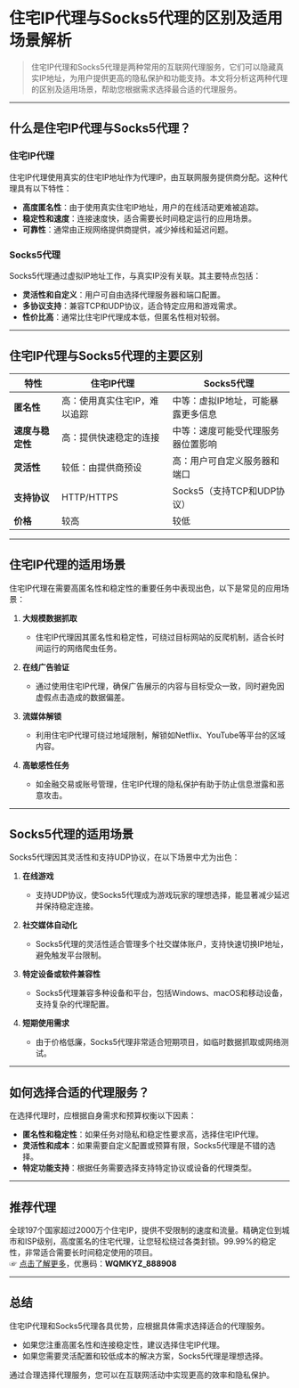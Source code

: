 # 住宅IP代理与Socks5代理的区别及适用场景解析

> 住宅IP代理和Socks5代理是两种常用的互联网代理服务，它们可以隐藏真实IP地址，为用户提供更高的隐私保护和功能支持。本文将分析这两种代理的区别及适用场景，帮助您根据需求选择最合适的代理服务。

---

## 什么是住宅IP代理与Socks5代理？

### **住宅IP代理**
住宅IP代理使用真实的住宅IP地址作为代理IP，由互联网服务提供商分配。这种代理具有以下特性：
- **高度匿名性**：由于使用真实住宅IP地址，用户的在线活动更难被追踪。
- **稳定性和速度**：连接速度快，适合需要长时间稳定运行的应用场景。
- **可靠性**：通常由正规网络提供商提供，减少掉线和延迟问题。

### **Socks5代理**
Socks5代理通过虚拟IP地址工作，与真实IP没有关联。其主要特点包括：
- **灵活性和自定义**：用户可自由选择代理服务器和端口配置。
- **多协议支持**：兼容TCP和UDP协议，适合特定应用和游戏需求。
- **性价比高**：通常比住宅IP代理成本低，但匿名性相对较弱。

---

## 住宅IP代理与Socks5代理的主要区别

| 特性          | 住宅IP代理                           | Socks5代理                             |
|---------------|--------------------------------------|----------------------------------------|
| **匿名性**    | 高：使用真实住宅IP，难以追踪           | 中等：虚拟IP地址，可能暴露更多信息      |
| **速度与稳定性** | 高：提供快速稳定的连接                 | 中等：速度可能受代理服务器位置影响       |
| **灵活性**    | 较低：由提供商预设                    | 高：用户可自定义服务器和端口            |
| **支持协议**  | HTTP/HTTPS                           | Socks5（支持TCP和UDP协议）             |
| **价格**      | 较高                                 | 较低                                   |

---

## 住宅IP代理的适用场景

住宅IP代理在需要高匿名性和稳定性的重要任务中表现出色，以下是常见的应用场景：

1. **大规模数据抓取**
   - 住宅IP代理因其匿名性和稳定性，可绕过目标网站的反爬机制，适合长时间运行的网络爬虫任务。

2. **在线广告验证**
   - 通过使用住宅IP代理，确保广告展示的内容与目标受众一致，同时避免因虚假点击造成的数据偏差。

3. **流媒体解锁**
   - 利用住宅IP代理可绕过地域限制，解锁如Netflix、YouTube等平台的区域内容。

4. **高敏感性任务**
   - 如金融交易或账号管理，住宅IP代理的隐私保护有助于防止信息泄露和恶意攻击。

---

## Socks5代理的适用场景

Socks5代理因其灵活性和支持UDP协议，在以下场景中尤为出色：

1. **在线游戏**
   - 支持UDP协议，使Socks5代理成为游戏玩家的理想选择，能显著减少延迟并保持稳定连接。

2. **社交媒体自动化**
   - Socks5代理的灵活性适合管理多个社交媒体账户，支持快速切换IP地址，避免触发平台限制。

3. **特定设备或软件兼容性**
   - Socks5代理兼容多种设备和平台，包括Windows、macOS和移动设备，支持复杂的代理配置。

4. **短期使用需求**
   - 由于价格低廉，Socks5代理非常适合短期项目，如临时数据抓取或网络测试。

---

## 如何选择合适的代理服务？

在选择代理时，应根据自身需求和预算权衡以下因素：

- **匿名性和稳定性**：如果任务对隐私和稳定性要求高，选择住宅IP代理。
- **灵活性和成本**：如果需要自定义配置或预算有限，Socks5代理是不错的选择。
- **特定功能支持**：根据任务需要选择支持特定协议或设备的代理类型。

---

## 推荐代理

全球197个国家超过2000万个住宅IP，提供不受限制的速度和流量。精确定位到城市和ISP级别，高度匿名的住宅代理，让您轻松绕过各类封锁。99.99%的稳定性，非常适合需要长时间稳定使用的项目。  
☞ [点击了解更多](https://bit.ly/proxy-seller-coupon)，优惠码：**WQMKYZ_888908**

---

## 总结

住宅IP代理和Socks5代理各具优势，应根据具体需求选择适合的代理服务。  
- 如果您注重高匿名性和连接稳定性，建议选择住宅IP代理。  
- 如果您需要灵活配置和较低成本的解决方案，Socks5代理是理想选择。

通过合理选择代理服务，您可以在互联网活动中实现更高的效率和隐私保护。
